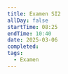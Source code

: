 ```yaml
---
title: Examen SI2
allDay: false
startTime: 08:25
endTime: 10:40
date: 2025-03-06
completed: 
tags:
  - Examen
---
```

